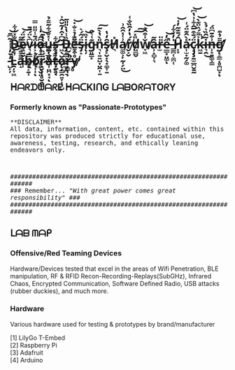 # D̵͔̘̐̽͑͋ë̷͖̰̮͕̹̼͎́̈́͝v̷͉͙͇̟̻͙̖͆̀̈́͂̄ḯ̷͕̣̞͍̜̱͉͎̩̄̾̎̎̿ͅo̷̧͕͇̠͓̥͖̣̮̤͆̑́̒̾u̴̪̩̲̤̩̯͉͑̽̐͋͂͌̉s̶̛̛̖̝͔͎̳̤̘̰͉͙͋ ̵͖̖̆͆̇̑̒̃̆̂͐D̶̡̟̳͕͓̯̲̙̪̠̏̾̔̀̎̎͂ë̵͕̐̉͛̐̇̕͝s̴̡̝̈́̂́͛į̵̦̇̏͝g̵͈͇͓͊͑͛̂n̵͉̩͍͍̺̣̤̯͎͍̎̀̔̀̃͠ş̷̙̮̟̖͙͚͎͍̑̒̔H̸͉̽a̸̼͚͕̙̰̩̗̤͗͑̽̂̂͗͜ṙ̸̬͕̮́̔̓̑̏̐͑d̸͖̻̬̎̽͠͠w̸̞͖̌̍͒̑͐͝ȃ̶̹̝̻̹͉͂r̵̫̎̈e̵̲̲͙̤͚̋̓̚͝ͅ ̵͇̪̜̼̪̜̍̓̀͋́H̷̩̞̑́̄͊̃̓̍͝a̷͎̫̟̰̗͚̽̀̑͊̈́͑͘ç̷̡̧̱̫̲̪̬̱̰̈́̄͒̅̑͋͗̔͆͝k̴̛͖̱͐͌́̏̈͊̀̚͝i̶͉̯͂̑̏͛̉̀͜n̶̹̞͈͚͕̳͗̐̄͆̈́g̸̨̛̠͇͔̥̪̺͓͌̉͒ͅ ̵̺̙̦̒̀̓͗͑̍̃͆̄͝L̵̯̦̞͖̀́̚͝͝a̶̝͌͌͆̏̿͌b̷̨͔̱̩̄ǫ̸̈́r̷͍̬̜̩̥̮̭͚̈́̏̿̃͛̔̄͝ǎ̵͎̤̪͙̘͑͂͒ͅt̶̩̗͍̘͌͋̓͘ǫ̷̗͇̯͍̞͎̘̺̆r̶̝͇̜̟̍̀̆͆͛̓͘̚̚ẙ̸̥͒͌͑̅̆̾̕



## ᕼᗩᖇᗪᗯᗩᖇE ᕼᗩᑕKIᑎG ᒪᗩᗷOᖇᗩTOᖇY
### Formerly known as "Passionate-Prototypes"
<p>
  <tt>**DISCLAIMER**</tt></br>
  <tt>All data, information, content, etc. contained within this repository was produced strictly for educational use, awareness, testing, research, and ethically leaning endeavors only.</tt>
</p></br>

  <tt>#################################################################</tt></br> 
  <tt>### Remember... *"With great power comes great responsibility"* ###</tt></br>
  <tt>#################################################################</tt></br>

## **ᒪᗩᗷ ᗰᗩᑭ**
### Offensive/Red Teaming Devices
<p>
  Hardware/Devices tested that excel in the areas of Wifi Penetration, BLE manipulation, RF & RFID Recon-Recording-Replays(SubGHz), Infrared Chaos, Encrypted Communication, Software Defined Radio, USB attacks (rubber duckies), and much more.
</p>

### Hardware </br>
<p>
  Various hardware used for testing & prototypes by brand/manufacturer
</p>
[1] LilyGo T-Embed </br>
[2] Raspberry Pi </br>
[3] Adafruit </br>
[4] Arduino </br>
